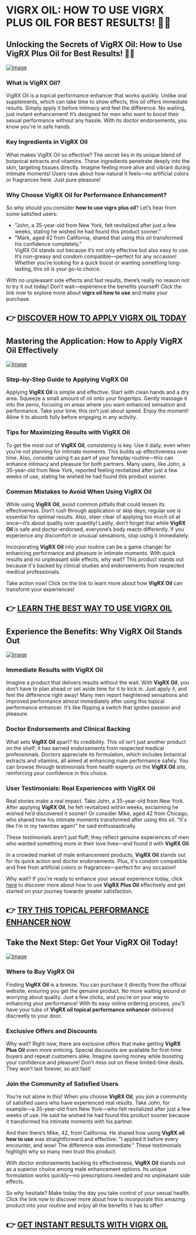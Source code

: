 # VIGRX OIL: HOW TO USE VIGRX PLUS OIL FOR BEST RESULTS! 💪✨

## Unlocking the Secrets of VigRX Oil: How to Use VigRX Plus Oil for Best Results! 💪✨  
[![Image](https://www2.sellhealth.com/2/vigoilpop2.gif)](https://gchaffi.com/WUDLMmyq)  
### What is VigRX Oil?  
VigRX Oil is a topical performance enhancer that works quickly. Unlike oral supplements, which can take time to show effects, this oil offers immediate results. Simply apply it before intimacy and feel the difference. No waiting, just instant enhancement! It’s designed for men who want to boost their sexual performance without any hassle. With its doctor endorsements, you know you're in safe hands.  

### Key Ingredients in VigRX Oil  
What makes VigRX Oil so effective? The secret lies in its unique blend of botanical extracts and vitamins. These ingredients penetrate deeply into the skin, targeting tissues directly. Imagine feeling more alive and vibrant during intimate moments! Users rave about how natural it feels—no artificial colors or fragrances here. Just pure pleasure!  

### Why Choose VigRX Oil for Performance Enhancement?  
So why should you consider **how to use vigrx plus oil**? Let’s hear from some satisfied users:
- "John, a 35-year-old from New York, felt revitalized after just a few weeks, stating he wished he had found this product sooner." 
- "Mark, aged 42 from California, shared that using this oil transformed his confidence completely."   
VigRX Oil stands out because it’s not only effective but also easy to use. It’s non-greasy and condom compatible—perfect for any occasion! Whether you’re looking for a quick boost or wanting something long-lasting, this oil is your go-to choice.

With no unpleasant side effects and fast results, there’s really no reason not to try it out today! Don’t wait—experience the benefits yourself! Click the link now to explore more about **vigrx oil how to use** and make your purchase.



## 👉 [DISCOVER HOW TO APPLY VIGRX OIL TODAY](https://gchaffi.com/WUDLMmyq)

## Mastering the Application: How to Apply VigRX Oil Effectively
[![Image](https://www2.sellhealth.com/7/VigRXOil_logo_500px120px.jpg)](https://gchaffi.com/WUDLMmyq)

### Step-by-Step Guide to Applying VigRX Oil
Applying **VigRX Oil** is simple and effective. Start with clean hands and a dry area. Squeeze a small amount of oil onto your fingertips. Gently massage it into the penis, focusing on areas where you want enhanced sensation and performance. Take your time; this isn’t just about speed. Enjoy the moment! Allow it to absorb fully before engaging in any activity.

### Tips for Maximizing Results with VigRX Oil
To get the most out of **VigRX Oil**, consistency is key. Use it daily, even when you’re not planning for intimate moments. This builds up effectiveness over time. Also, consider using it as part of your foreplay routine—this can enhance intimacy and pleasure for both partners. Many users, like John, a 35-year-old from New York, reported feeling revitalized after just a few weeks of use, stating he wished he had found this product sooner.

### Common Mistakes to Avoid When Using VigRX Oil
While using **VigRX Oil**, avoid common pitfalls that could lessen its effectiveness. Don’t rush through application or skip days; regular use is essential for optimal results. Also, steer clear of applying too much oil at once—it’s about quality over quantity! Lastly, don’t forget that while **VigRX Oil** is safe and doctor-endorsed, everyone’s body reacts differently. If you experience any discomfort or unusual sensations, stop using it immediately.

Incorporating **VigRX Oil** into your routine can be a game changer for enhancing performance and pleasure in intimate moments. With quick results and no unpleasant side effects, why wait? This product stands out because it's backed by clinical studies and endorsements from respected medical professionals.

Take action now! Click on the link to learn more about how **VigRX Oil** can transform your experiences!



## 👉 [LEARN THE BEST WAY TO USE VIGRX OIL](https://gchaffi.com/WUDLMmyq)

## Experience the Benefits: Why VigRX Oil Stands Out

[![Image](https://www2.sellhealth.com/2/vigoilhorizontal4.gif)](https://gchaffi.com/WUDLMmyq)

### Immediate Results with VigRX Oil  
Imagine a product that delivers results without the wait. With **VigRX Oil**, you don’t have to plan ahead or set aside time for it to kick in. Just apply it, and feel the difference right away! Many men report heightened sensations and improved performance almost immediately after using this topical performance enhancer. It’s like flipping a switch that ignites passion and pleasure.

### Doctor Endorsements and Clinical Backing  
What sets **VigRX Oil** apart? Its credibility. This oil isn’t just another product on the shelf; it has earned endorsements from respected medical professionals. Doctors appreciate its formulation, which includes botanical extracts and vitamins, all aimed at enhancing male performance safely. You can browse through testimonials from health experts on the **VigRX Oil** site, reinforcing your confidence in this choice.

### User Testimonials: Real Experiences with VigRX Oil  
Real stories make a real impact. Take John, a 35-year-old from New York. After applying **VigRX Oil**, he felt revitalized within weeks, exclaiming he wished he’d discovered it sooner! Or consider Mike, aged 42 from Chicago, who shared how his intimate moments transformed after using this oil. "It's like I’m in my twenties again!" he said enthusiastically.

These testimonials aren't just fluff; they reflect genuine experiences of men who wanted something more in their love lives—and found it with **VigRX Oil**.

In a crowded market of male enhancement products, **VigRX Oil** stands out for its quick action and doctor endorsements. Plus, it's condom compatible and free from artificial colors or fragrances—perfect for any occasion!

Why wait? If you're ready to enhance your sexual experience today, click [here](https://gchaffi.com/WUDLMmyq) to discover more about how to use **VigRX Plus Oil** effectively and get started on your journey towards greater satisfaction.



## 👉 [TRY THIS TOPICAL PERFORMANCE ENHANCER NOW](https://gchaffi.com/WUDLMmyq)

## Take the Next Step: Get Your VigRX Oil Today!

[![Image](https://www2.sellhealth.com/2/vigoilhorizontal1.gif)](https://gchaffi.com/WUDLMmyq)

### Where to Buy VigRX Oil
Finding **VigRX Oil** is a breeze. You can purchase it directly from the official website, ensuring you get the genuine product. No more waiting around or worrying about quality. Just a few clicks, and you’re on your way to enhancing your performance! With its easy online ordering process, you’ll have your tube of **VigRX oil topical performance enhancer** delivered discreetly to your door. 

### Exclusive Offers and Discounts
Why wait? Right now, there are exclusive offers that make getting **VigRX Plus Oil** even more enticing. Special discounts are available for first-time buyers and repeat customers alike. Imagine saving money while boosting your confidence and pleasure! Don’t miss out on these limited-time deals. They won’t last forever, so act fast!

### Join the Community of Satisfied Users
You’re not alone in this! When you choose **VigRX Oil**, you join a community of satisfied users who have experienced real results. Take John, for example—a 35-year-old from New York—who felt revitalized after just a few weeks of use. He said he wished he had found this product sooner because it transformed his intimate moments with his partner.

And then there’s Mike, 42, from California. He shared how using **VigRX oil how to use** was straightforward and effective: "I applied it before every encounter, and wow! The difference was immediate." These testimonials highlight why so many men trust this product.

With doctor endorsements backing its effectiveness, **VigRX Oil** stands out as a superior choice among male enhancement options. Its unique formulation works quickly—no prescriptions needed and no unpleasant side effects.

So why hesitate? Make today the day you take control of your sexual health. Click the link now to discover more about how to incorporate this amazing product into your routine and enjoy all the benefits it has to offer!



## 👉 [GET INSTANT RESULTS WITH VIGRX OIL](https://gchaffi.com/WUDLMmyq)